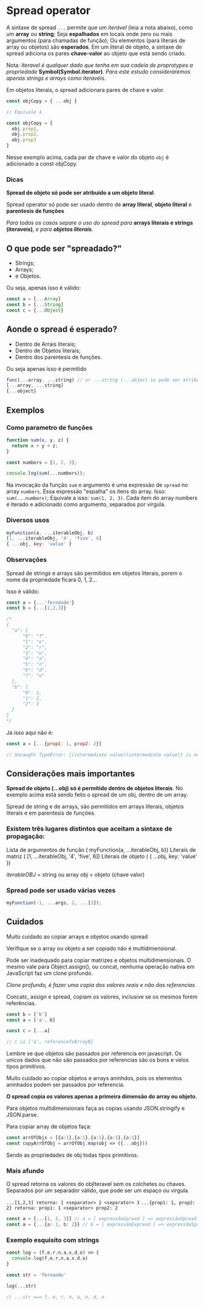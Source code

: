 # Spread operator

A sintaxe de spread `...` permite que um *iterável* (leia a nota abaixo), como um 
**array** ou **string**;
Seja **espalhados** em locais onde zero ou mais argumentos (para chamadas de função);
Ou elementos (para literais de array ou objetos) são **esperados**. 
Em um literal de objeto, a sintaxe de spread adiciona os pares **chave-valor** ao objeto 
que está sendo criado.

Nota: *Iteravel é qualquer dado que tenha em sua cadeia de proprotypes a propriedade*
**Symbol(Symbol.iterator)**. 
*Para este estudo consideraremos apenas strings e arrays como iteravéis*.

Em objetos literais, o spread adicionara pares de chave e valor.

```js
const objCopy = { ...obj } 

// Equivale à

const objCopy = {
  obj.prop1,
  obj.prop2,
  obj.prop3
}
```

Nesse exemplo acima, cada par de chave e valor do objeto `obj` é adicionado
a const objCopy.

### Dicas

**Spread de objeto só pode ser atribuido a um objeto literal**.

Spread operator só pode ser usado dentro de **array literal**, 
**objeto literal** e **parentesis de funções**

*Para todos os casos separe o uso do spread para* **arrays literais e strings (iteraveis)**,
*e para **objetos literais***.

## O que pode ser "spreadado?"

- Strings;
- Arrays;
- e Objetos.

Ou seja, apenas isso é válido:

```js
const a = [...Array]
const b = [...String]
const c = {...Object}
```

## Aonde o spread é esperado?

- Dentro de Arrais literais;
- Dentro de Objetos literais;
- Dentro dos parentesis de funções.

Ou seja apenas isso é permitido

```js
func(...array, ...string) // or ...string (...object so pode ser atribuido a outro objeto)
[...array, ...string]
{...object}
```

## Exemplos

### Como parametro de funções 

```js
function sum(x, y, z) {
  return x + y + z;
}

const numbers = [1, 2, 3];

console.log(sum(...numbers));
```

Na invocação da função `sum` o argumento é uma expressão de `spread` no array `numbers`.
Essa expressão "espalha" os itens do array. 
Isso: `sum(...numbers)`;
Equivale a isso: `sum(1, 2, 3)`.
Cada item do array numbers é iterado e adicionado como argumento, separados por
vírgula.

### Diversos usos

```js
myFunction(a, ...iterableObj, b)
[1, ...iterableObj, '4', 'five', 6]
{ ...obj, key: 'value' }
```

### Observações

Spread de strings e arrays são permitidos em objetos literais, porem 
o nome da propriedade ficara 0, 1, 2...

Isso é válido:

```js
const a = {...'fernando'}
const b = {...[1,2,3]}

/*
{
  "a": {
      "0": "f",
      "1": "e",
      "2": "r",
      "3": "n",
      "4": "a",
      "5": "n",
      "6": "d",
      "7": "o"
  },
  "b": {
      "0": 1,
      "1": 2,
      "2": 3
  }
}
*/
```

Já isso aqui não é:

```js
const a = [...{prop1: 1, prop2: 2}]

// Uncaught TypeError: {(intermediate value)(intermediate value)} is not iterable
```

## Considerações mais importantes 

**Spread de objeto (...obj) só é permitido dentro de objetos literais**.
No exemplo acima está sendo feito o spread de um obj, dentro de um array.

Spread de string e de arrays, são permitidos em arrays literais, objetos literais
e em parentesis de funções.

### Existem três lugares distintos que aceitam a sintaxe de propagação:

Lista de argumentos de função ( myFunction(a, ...iterableObj, b))
Literais de matriz ( [1, ...iterableObj, '4', 'five', 6])
Literais de objeto ( { ...obj, key: 'value' })

*iterableOBJ* = string ou array 
*obj* = objeto (chave valor) 

### Spread pode ser usado várias vezes

```js
myFunction(-1, ...args, 2, ...[3]);
```

## Cuidados

Muito cuidado ao copiar arrays e objetos usando spread

Verifique se o array ou objeto a ser copiado não é multidimensional.

Pode ser inadequado para copiar matrizes e objetos multidimensionais. 
O mesmo vale para Object.assign(), ou concat, nenhuma operação nativa 
em JavaScript faz um clone profundo. 

*Clone profundo, é fazer uma copia dos valores reais e não das referencias*

Concatc, assign e spread, copiam os valores, inclusive se os mesmos forem referências.

```js
const b = ['b']
const a = ['a', b]

const c = [...a]

// c is ['a', referenceToArrayB]
```

Lembre se que objetos são passados por referencia em javascript.
Os unicos dados que não são passados por referencias são os bons e velos tipos
primitivos.

Muito cuidado ao copiar objetos e arrays aninhdos, pois os elementos aninhados
podem ser passados por referencia. 

**O spread copia os valores apenas a primeira dimensão do array ou objeto.**

Para objetos multidimensionais faça as copias usando JSON.stringify
e JSON.parse.

Para copiar array de objetos faça:

```js
const arrOfObjs = [{a:1},{a:1},{a:1},{a:1},{a:1}]
const copyArrOfObj = arrOfObj.map(obj => ({...obj}))
```

Sendo as propriedades de obj todas tipos primitivos.

### Mais afundo

O spread retorna os valores do objIteravel sem os colchetes ou chaves.
Separados por um separador válido, que pode ser um espaço ou virgula.

`...[1,2,3] retorna: 1 <separator> 2 <separator> 3`
`...{prop1: 1, prop2: 2} retorna: prop1: 1 <separator> prop2: 2`

```js
const a = [...[1, 2, 3]] // a = [ expressãoSpread ] => expressãoSpread === 1, 2, 3
const a = {...{a: 1, b: 2}} // b = { expressãoExpread } => expressãoSpread === a: 1, b: 2
```

### Exemplo esquisito com strings

```js
const log = (f,e,r,n,a,x,d,o) => {
  console.log(f,e,r,n,a,x,d,o)
}

const str = 'fernando'

log(...str)

// ...str === f, e, r, n, a, n, d, o
```
